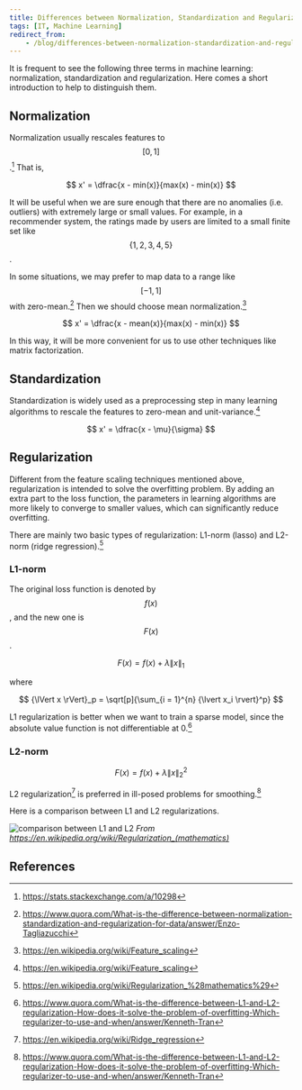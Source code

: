 ```yaml
---
title: Differences between Normalization, Standardization and Regularization
tags: [IT, Machine Learning]
redirect_from:
    - /blog/differences-between-normalization-standardization-and-regularization/
---
```


It is frequent to see the following three terms in machine learning: normalization, standardization and regularization. Here comes a short introduction to help to distinguish them.

## Normalization

Normalization usually rescales features to $$[0, 1]$$.[^se] That is,

$$ x' = \dfrac{x - min(x)}{max(x) - min(x)} $$

It will be useful when we are sure enough that there are no anomalies (i.e. outliers) with extremely large or small values. For example, in a recommender system, the ratings made by users are limited to a small finite set like $$\{1, 2, 3, 4, 5\}$$.

In some situations, we may prefer to map data to a range like $$[-1, 1]$$ with zero-mean.[^quora_nsr] Then we should choose mean normalization.[^wiki_fs]

$$ x' = \dfrac{x - mean(x)}{max(x) - min(x)} $$

In this way, it will be more convenient for us to use other techniques like matrix factorization.

## Standardization

Standardization is widely used as a preprocessing step in many learning algorithms to rescale the features to zero-mean and unit-variance.[^wiki_fs]

$$ x' = \dfrac{x - \mu}{\sigma} $$

## Regularization

Different from the feature scaling techniques mentioned above, regularization is intended to solve the overfitting problem. By adding an extra part to the loss function, the parameters in learning algorithms are more likely to converge to smaller values, which can significantly reduce overfitting.

There are mainly two basic types of regularization: L1-norm (lasso) and L2-norm (ridge regression).[^wiki_reg]

### L1-norm

The original loss function is denoted by $$f(x)$$, and the new one is $$F(x)$$.

$$ F(x) = f(x) + \lambda {\lVert x \rVert}_1 $$

where

$$ {\lVert x \rVert}_p = \sqrt[p]{\sum_{i = 1}^{n} {\lvert x_i \rvert}^p} $$

L1 regularization is better when we want to train a sparse model, since the absolute value function is not differentiable at 0.[^quora_reg]

### L2-norm

$$ F(x) = f(x) + \lambda {\lVert x \rVert}_2^2 $$

L2 regularization[^wiki_l2] is preferred in ill-posed problems for smoothing.[^quora_reg]

Here is a comparison between L1 and L2 regularizations.

![comparison between L1 and L2](https://upload.wikimedia.org/wikipedia/commons/b/b8/Sparsityl1.png)
*From https://en.wikipedia.org/wiki/Regularization_(mathematics)*

## References

[^wiki_fs]: https://en.wikipedia.org/wiki/Feature_scaling
[^quora_nsr]: https://www.quora.com/What-is-the-difference-between-normalization-standardization-and-regularization-for-data/answer/Enzo-Tagliazucchi
[^se]: https://stats.stackexchange.com/a/10298
[^quora_reg]: https://www.quora.com/What-is-the-difference-between-L1-and-L2-regularization-How-does-it-solve-the-problem-of-overfitting-Which-regularizer-to-use-and-when/answer/Kenneth-Tran
[^wiki_reg]: https://en.wikipedia.org/wiki/Regularization_%28mathematics%29
[^wiki_l2]: https://en.wikipedia.org/wiki/Ridge_regression
